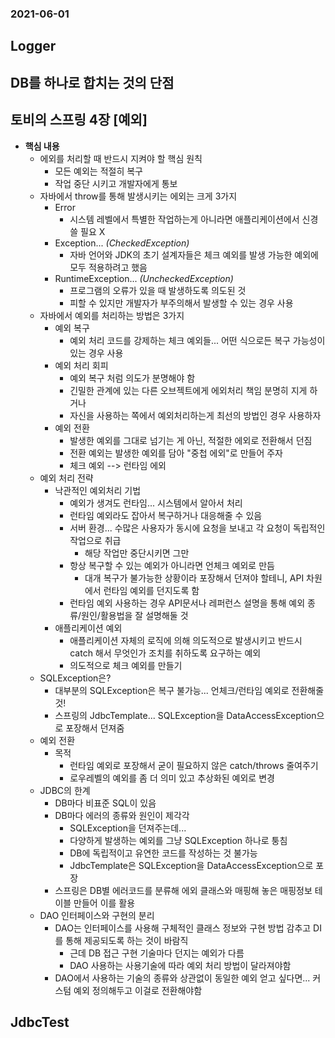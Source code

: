 ### 2021-06-01

## Logger

## DB를 하나로 합치는 것의 단점

## 토비의 스프링 4장 [예외]
- **핵심 내용**
    - 에외를 처리할 때 반드시 지켜야 할 핵심 원칙
        - 모든 예외는 적절히 복구
        - 작업 중단 시키고 개발자에게 통보
    - 자바에서 throw를 통해 발생시키는 에외는 크게 3가지
        - Error
            - 시스템 레벨에서 특별한 작업하는게 아니라면 애플리케이션에서 신경 쓸 필요 X
        - Exception... *(CheckedException)*
            - 자바 언어와 JDK의 초기 설계자들은 체크 예외를 발생 가능한 예외에 모두 적용하려고 했음
        - RuntimeException... *(UncheckedException)*
            - 프로그램의 오류가 있을 때 발생하도록 의도된 것
            - 피할 수 있지만 개발자가 부주의해서 발생할 수 있는 경우 사용
    - 자바에서 예외를 처리하는 방법은 3가지
        - 예외 복구
            - 예외 처리 코드를 강제하는 체크 예외들... 어떤 식으로든 복구 가능성이 있는 경우 사용
        - 예외 처리 회피
            - 예외 복구 처럼 의도가 분명해야 함
            - 긴밀한 관계에 있는 다른 오브젝트에게 에외처리 책임 분명히 지게 하거나
            - 자신을 사용하는 쪽에서 예외처리하는게 최선의 방법인 경우 사용하자
        - 예외 전환
            - 발생한 예외를 그대로 넘기는 게 아닌, 적절한 에외로 전환해서 던짐
            - 전환 예외는 발생한 예외를 담아 "중첩 에외"로 만들어 주자
            - 체크 예외 --> 런타임 에외
    - 예외 처리 전략
        - 낙관적인 예외처리 기법
            - 예외가 생겨도 런타임... 시스템에서 알아서 처리
            - 런타임 예외라도 잡아서 복구하거나 대응해줄 수 있음
            - 서버 환경... 수많은 사용자가 동시에 요청을 보내고 각 요청이 독립적인 작업으로 취급
                - 해당 작업만 중단시키면 그만
            - 항상 복구할 수 있는 예외가 아니라면 언체크 예외로 만듬
                - 대개 복구가 불가능한 상황이라 포장해서 던져야 할테니, API 차원에서 런타임 예외를 던지도록 함
            - 런타임 예외 사용하는 경우 API문서나 레퍼런스 설명을 통해 예외 종류/원인/활용법을 잘 설명해둘 것
        - 애플리케이션 예외
            - 애플리케이션 자체의 로직에 의해 의도적으로 발생시키고 반드시 catch 해서 무엇인가 조치를 취하도록 요구하는 예외
            - 의도적으로 체크 예외를 만들기
    - SQLException은?
        - 대부분의 SQLException은 복구 불가능... 언체크/런타임 예외로 전환해줄것!
        - 스프링의 JdbcTemplate... SQLException을 DataAccessException으로 포장해서 던져줌
    - 예외 전환
        - 목적
            - 런타임 예외로 포장해서 굳이 필요하지 않은 catch/throws 줄여주기
            - 로우레벨의 예외를 좀 더 의미 있고 추상화된 예외로 변경
    - JDBC의 한계
        - DB마다 비표준 SQL이 있음
        - DB마다 에러의 종류와 원인이 제각각
            - SQLException을 던져주는데...
            - 다양하게 발생하는 예외를 그냥 SQLException 하나로 퉁침
            - DB에 독립적이고 유연한 코드를 작성하는 것 불가능
            - JdbcTemplate은 SQLException을 DataAccessException으로 포장
        - 스프링은 DB별 에러코드를 분류해 에외 클래스와 매핑해 놓은 매핑정보 테이블 만들어 이를 활용
    - DAO 인터페이스와 구현의 분리
        - DAO는 인터페이스를 사용해 구체적인 클래스 정보와 구현 방법 감추고 DI를 통해 제공되도록 하는 것이 바람직
            - 근데 DB 접근 구현 기술마다 던지는 예외가 다름
            - DAO 사용하는 사용기술에 따라 예외 처리 방법이 달라져야함
        - DAO에서 사용하는 기술의 종류와 상관없이 동일한 예외 얻고 싶다면... 커스텀 예외 정의해두고 이걸로 전환해야함

## JdbcTest

